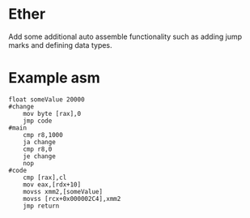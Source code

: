 # Ether

Add some additional auto assemble functionality such as adding jump marks and defining data types.

# Example asm

```
float someValue 20000
#change
	mov byte [rax],0
	jmp code
#main
	cmp r8,1000
	ja change 
	cmp r8,0
	je change
	nop
#code
	cmp [rax],cl
	mov eax,[rdx+10]
	movss xmm2,[someValue]
	movss [rcx+0x000002C4],xmm2
	jmp return
```
